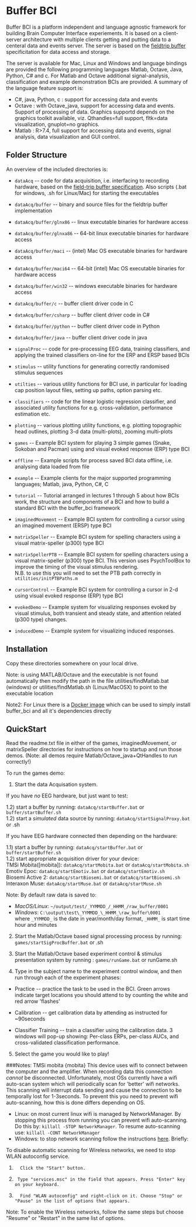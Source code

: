 # Buffer BCI

Buffer BCI is a platform independent and language agnostic framework
for building Brain Computer Interface experiements.  It is based on a
client-server architecture with multiple clients getting and putting
data to a centeral data and events server.  The server is based on the
[fieldtrip buffer](http://fieldtrip.fcdonders.nl/development/realtime)
specificitation for data access and storage. 

The server is available for Mac, Linux and Windows and language
bindings are provided the following programming languages Matlab,
Octave, Java, Python, C\# and c.  For Matlab and Octave additional
signal-analysis, classification and example demonstration BCIs are
provided.  A summary of the language feature support is:
* C#, java, Python, c : support for accessing data and events
* Octave : with Octave_java, support for accessing data and events. Support of processing of data.  Graphics supportd depends on the graphics toolkit available, viz. Qthandles=full support, fltk=data visualization, gnuplot=no graphics.
* Matlab : R>7.4, full support for accessing data and events, signal analysis, data visualization and GUI control.

## Folder Structure

An overview of the included directories is:
*  `dataAcq` -- code for data acquisition, i.e. interfacing to recording hardware, based on the [field-trip buffer specification](http://fieldtrip.fcdonders.nl/development/realtime).
				 Also scripts (.bat for windows, .sh for Linux/Mac) for starting the executables
*  `dataAcq/buffer` -- binary and source files for the fieldtrip buffer implementation
*  `dataAcq/buffer/glnx86` -- linux executable binaries for hardware access
*  `dataAcq/buffer/glnxa86` -- 64-bit linux executable binaries for hardware access
*  `dataAcq/buffer/maci`   -- (intel) Mac OS executable binaries for hardware access
*  `dataAcq/buffer/maci64` -- 64-bit (intel) Mac OS executable binaries for hardware access
*  `dataAcq/buffer/win32`  -- windows executable binaries for hardware access
*  `dataAcq/buffer/c`      -- buffer client driver code in C
*  `dataAcq/buffer/csharp` -- buffer client driver code in C#
*  `dataAcq/buffer/python` -- buffer client driver code in Python
*  `dataAcq/buffer/java`   -- buffer client driver code in java

*  `signalProc` -- code for pre-processing EEG data, training classifiers, and applying the trained classifiers on-line for the ERP and ERSP based BCIs

*  `stimulus` -- utility functions for generating correctly randomised stimulus sequences

*  `utilties` -- various utility functions for BCI use, in particular for loading cap position layout files, setting up paths, option parsing etc.

*  `classifiers` -- code for the linear logistic regression classifier, and associated utility functions for e.g. cross-validation, performance estimation etc.

*  `plotting` -- various plotting utility functions, e.g. plotting topographic head outlines, plotting 3-d data (multi-plots), zooming multi-plots
  
*  `games` -- Example BCI system for playing 3 simple games (Snake, Sokoban and Pacman) using and visual evoked response (ERP) type BCI

*  `offline` -- Example scripts for process saved BCI data offline, i.e. analysing data loaded from file

*  `example` -- Example clients for the major supported programming languages; Matlab, java, Python, C#, C

*  `tutorial` -- Tutorial arranged in lectures 1 through 5 about how BCIs work, 
              the structure and components of a BCI and how to build a standard BCI with the buffer_bci framework
				 
*  `imaginedMovement` -- Example BCI system for controlling a cursor using an imagined movement (ERSP) type BCI

*  `matrixSpeller` -- Example BCI system for spelling characters using a visual matrix-speller (p300) type BCI

*  `matrixSpellerPTB` -- Example BCI system for spelling characters using a visual matrix-speller (p300) type BCI.  This version uses PsychToolBox to improve the timing of the visual stimulus rendering.  
    N.B. to use this you will need to set the PTB path correctly in `utilities/initPTBPaths.m`

*  `cursorControl` -- Example BCI system for controlling a cursor in 2-d using
                             visual evoked response (ERP) type BCI

*  `evokedDemo` -- Example system for visualizing responses evoked by visual
                            stimulus, both transient and steady state, and
                            attention related (p300 type) changes.

*  `inducedDemo` -- Example system for visualizing induced responses.


## Installation

Copy these directories somewhere on your local drive.

Note: is using MATLAB/Octave and the executable is not found
automatically then modify the path in the file
utilities/findMatlab.bat (windows) or utilities/findMatlab.sh
(Linux/MacOSX) to point to the executable location

Note2: For Linux there is a [Docker image]( https://github.com/dokterbob/docker-bci) which can be used to simply install buffer_bci and all it's dependencies directly 


## QuickStart


Read the readme.txt file in either of the games, imaginedMovement, or
matrixSpeller directories for instructions on how to startup and run
those demos.  (Note: all demos require Matlab/Octave_java+QtHandles to
run correctly!)

To run the games demo:

1. Start the data Acquisation system.

 If you have *no* EEG hardware, but just want to test:

  1.2) start a buffer by running: `dataAcq/startBuffer.bat` or `buffer/startBuffer.sh`  
  1.2) start a *simulated* data source by running: `dataAcq/startSignalProxy.bat` or .sh

 If you have EEG hardware connected then depending on the hardware:

  1.1) start a buffer by running: `dataAcq/startBuffer.bat` or `buffer/startBuffer.sh`  
  1.2) start appropriate acquisition driver for your device:  
  		 TMSi Mobita([mobita]):       `dataAcq/startMobita.bat`  or  `dataAcq/startMobita.sh`  
       Emotiv Epoc:        `dataAcq/startEmotiv.bat`  or  `dataAcq/startEmotiv.sh`  
       Biosemi Active 2:   `dataAcq/startBiosemi.bat` or  `dataAcq/startBiosemi.sh`  
		 Interaxon Muse:     `dataAcq/startMuse.bat`    or  `dataAcq/startMuse.sh`  

Note: By default raw data is saved to:  
*  *MacOS/Linux*: `~/output/test/_YYMMDD_/_HHMM_/raw_buffer/0001`  
*  *Windows*: `C:\output\test\_YYMMDD_\_HHMM_\raw_buffer\0001`  
   where `_YYMMDD_` is the date in year/month/day format, `_HHMM_` is start time hour and minutes

2. Start the Matlab/Octave based signal processing process by running: `games/startSigProcBuffer.bat` or .sh

3. Start the Matlab/Octave based experiment control & stimulus presentation system by running : `games/runGame.bat` or runGame.sh

4. Type in the subject name to the experiment control window, and then run through each of the experiment phases: 

  * Practice -- practice the task to be used in the BCI.  Green arrows indicate target locations you should attend to by counting the white and red arrow 'flashes'

  * Calibration -- get calibration data by attending as instructed for ~90seconds

  * Classifier Training -- train a classifier using the calibration data.  3 windows will pop-up showing: Per-class ERPs, per-class AUCs, and cross-validated classification performance.

5. Select the game you would like to play!



###Notes: TMSi mobita {mobita}
This device uses wifi to connect between the computer and the amplifier.  When recording data this connection *cannot* be disconnected.  Unfortunately, most OSs currently have a wifi auto-scan system which will periodically scan for 'better' wifi networks.  This scanning will interrupt data sending and cause the connection to be temporally lost for 1-3seconds.   To prevent this you need to prevent wifi auto-scanning, how this is done differs depending on OS.
* Linux: on most current linux wifi is managed by NetworkManager.  By stopping this process from running you can prevent wifi auto-scanning.  Do this by: `killall -STOP NetworkManager`.  To resume auto-scanning use: `killall -CONT NetworkManager`
* Windows: to stop network scanning follow the instructions [here](http://answers.microsoft.com/en-us/windows/forum/windows_7-networking/how-to-disable-automatic-scanning-for-wifi/4c8253ec-40c6-42c8-a9f7-00d78fce966c).  Briefly:

To disable automatic scanning for Wireless networks, we need to stop WLAN autoconfig service.

1.       Click the "Start" button.
2.      Type "services.msc" in the field that appears. Press "Enter" key on your keyboard.
3.       Find "WLAN autoconfig" and right-click on it. Choose "Stop" or "Pause" in the list of options that appears.

Note: To enable the Wireless networks, follow the same steps but choose "Resume" or "Restart" in the same list of options.
